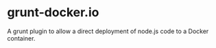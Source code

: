 grunt-docker.io
===============

A grunt plugin to allow a direct deployment of node.js code to a Docker container. 
